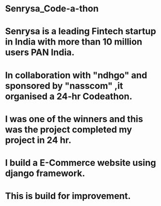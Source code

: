 # Senrysa_Code-a-thon
# Senrysa is a leading Fintech startup in India with more than 10 million users PAN India.
# In collaboration with "ndhgo" and sponsored by "nasscom" ,it organised a 24-hr Codeathon.
# I was one of the winners and this was the project completed my project in 24 hr.
# I build a E-Commerce website using django framework.
# This is build for improvement.
